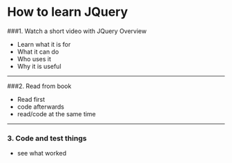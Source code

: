 # How to learn JQuery

###1. Watch a short video with JQuery Overview
 * Learn what it is for
 * What it can do
 * Who uses it
 * Why it is useful
----
###2. Read from book
 * Read first
 * code afterwards
 * read/code at the same time
----
### 3. Code and test things
* see what worked